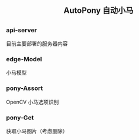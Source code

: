 <center><h2>AutoPony 自动小马<h2></center>

### api-server
目前主要部署的服务器内容


### edge-Model
小马模型

### pony-Assort
OpenCV
小马选项识别

### pony-Get

获取小马图片（考虑删除）
